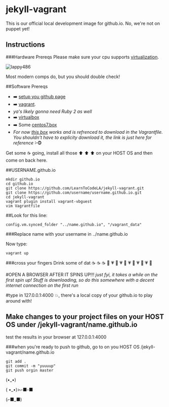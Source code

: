# jekyll-vagrant
This is our official local development image for github.io.  No, we're not on puppet yet!

## Instructions

###Hardware Prereqs
Please make sure your cpu supports [virtualization](http://www.intel.com/support/processors/sb/cs-030729.htm).  

![lappy486](http://papercraft.wdfiles.com/local--files/papercraft%3Alappy-486/done.jpg)

Most modern comps do, but you should double check!

##Software Prereqs
* :arrow_right: [setup you github page](https://pages.github.com/)
* :arrow_right: [vagrant](http://www.vagrantup.com).
* _ya's likely gonna need Ruby 2 as well_
* :arrow_right: [virtualbox](http://wwww.virtualbox.org)
* :arrow_right: Some [centos7.box](http://www.vagrantbox.es/)
* _For now [this box](https://f0fff3908f081cb6461b407be80daf97f07ac418.googledrive.com/host/0BwtuV7VyVTSkUG1PM3pCeDJ4dVE/centos7.box) works and is refrenced to download in the Vagrantfile.  You shouldn't have to explicity download it, the link is just here for reference_ **:-D**

Get some :coffee: going, install all those :arrow_up: :arrow_up: :arrow_up:  on your HOST OS and then come on back here.

##USERNAME.github.io

```
mkdir github.io
cd github.io
git clone https://github.com/LearnToCodeLA/jekyll-vagrant.git
git clone https://github.com/username/username.github.io.git
cd jekyll-vagrant
vagrant plugin install vagrant-vbguest
vim Vagrantfile
```

##Look for this line:

```
config.vm.synced_folder "../name.github.io", "/vagrant_data"
```

###Replace name with your username in ../name.github.io

Now type:

```
vagrant up
```

###cross your fingers
Drink some of dat :coffee: :coffee: :coffee: :heartbeat: :heartpulse: :heartbeat: :heartpulse: :heartbeat: :heartpulse: :heartbeat: :heartpulse: :heartbeat: :heartpulse: :heartbeat:

#OPEN A BROWSER AFTER IT SPINS UP!!!
_just fyi, it takes a while on the first spin up!  Stuff is downloading, so do this somewhere with a decent internet connection on the first run_

#type in 127.0.0.1:4000
:boom:, there's a local copy of your github.io to play around with!

## Make changes to your project files on your HOST OS under /jekyll-vagrant/name.github.io
test the results in your browser at 127.0.0.1:4000

###when you're ready to push to github, go to on you HOST OS /jekyll-vagrant/name.github.io 

```
git add .
git commit -m "yuuuup"
git push orgin master
```

(•_•) 

( •_•)>⌐■-■ 

(⌐■_■)

